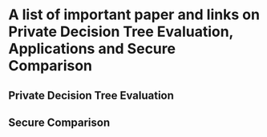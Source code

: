 # A list of important paper and links on Private Decision Tree Evaluation, Applications and Secure Comparison

## Private Decision Tree Evaluation


## Secure Comparison
